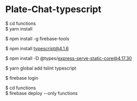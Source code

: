 # Plate-Chat-typescript

$ cd functions  
$ yarn install


$ npm install -g firebase-tools

$ npm install typescript@4.1.6

$ npm install -D @types/express-serve-static-core@4.17.30

$ yarn global add tslint typescript

$ firebase login

$ cd functions  
$ firebase deploy --only functions
